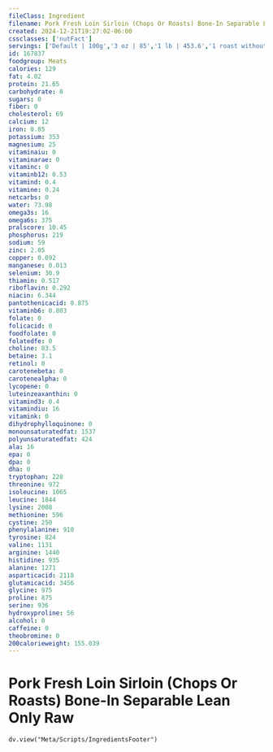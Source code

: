 ```yaml
---
fileClass: Ingredient
filename: Pork Fresh Loin Sirloin (Chops Or Roasts) Bone-In Separable Lean Only Raw
created: 2024-12-21T19:27:02-06:00
cssclasses: ['nutFact']
servings: ['Default | 100g','3 oz | 85','1 lb | 453.6','1 roast without refuse (yield from 1 raw roast, with refuse, weighing 1818g) | 1217']
id: 167837
foodgroup: Meats
calories: 129
fat: 4.02
protein: 21.65
carbohydrate: 0
sugars: 0
fiber: 0
cholesterol: 69
calcium: 12
iron: 0.85
potassium: 353
magnesium: 25
vitaminaiu: 0
vitaminarae: 0
vitaminc: 0
vitaminb12: 0.53
vitamind: 0.4
vitamine: 0.24
netcarbs: 0
water: 73.98
omega3s: 16
omega6s: 375
pralscore: 10.45
phosphorus: 219
sodium: 59
zinc: 2.05
copper: 0.092
manganese: 0.013
selenium: 30.9
thiamin: 0.517
riboflavin: 0.292
niacin: 6.344
pantothenicacid: 0.875
vitaminb6: 0.803
folate: 0
folicacid: 0
foodfolate: 0
folatedfe: 0
choline: 83.5
betaine: 3.1
retinol: 0
carotenebeta: 0
carotenealpha: 0
lycopene: 0
luteinzeaxanthin: 0
vitamind3: 0.4
vitamindiu: 16
vitamink: 0
dihydrophylloquinone: 0
monounsaturatedfat: 1537
polyunsaturatedfat: 424
ala: 16
epa: 0
dpa: 0
dha: 0
tryptophan: 228
threonine: 972
isoleucine: 1065
leucine: 1844
lysine: 2008
methionine: 596
cystine: 250
phenylalanine: 910
tyrosine: 824
valine: 1131
arginine: 1440
histidine: 935
alanine: 1271
asparticacid: 2118
glutamicacid: 3456
glycine: 975
proline: 875
serine: 936
hydroxyproline: 56
alcohol: 0
caffeine: 0
theobromine: 0
200calorieweight: 155.039
---
```


# Pork Fresh Loin Sirloin (Chops Or Roasts) Bone-In Separable Lean Only Raw

```dataviewjs
dv.view("Meta/Scripts/IngredientsFooter")
```